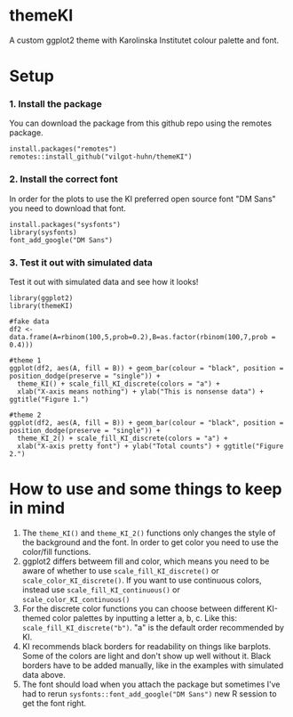 # themeKI
A custom ggplot2 theme with Karolinska Institutet colour palette and font.

# Setup

### 1. Install the package
You can download the package from this github repo using the remotes package.

```
install.packages("remotes")
remotes::install_github("vilgot-huhn/themeKI")
```

### 2. Install the correct font
In order for the plots to use the KI preferred open source font "DM Sans" you need to download that font.

```
install.packages("sysfonts")
library(sysfonts)
font_add_google("DM Sans")
```

### 3. Test it out with simulated data
Test it out with simulated data and see how it looks!

```
library(ggplot2)
library(themeKI)

#fake data
df2 <- data.frame(A=rbinom(100,5,prob=0.2),B=as.factor(rbinom(100,7,prob = 0.4)))

#theme 1
ggplot(df2, aes(A, fill = B)) + geom_bar(colour = "black", position = position_dodge(preserve = "single")) +
  theme_KI() + scale_fill_KI_discrete(colors = "a") +
  xlab("X-axis means nothing") + ylab("This is nonsense data") + ggtitle("Figure 1.")

#theme 2  
ggplot(df2, aes(A, fill = B)) + geom_bar(colour = "black", position = position_dodge(preserve = "single")) +
  theme_KI_2() + scale_fill_KI_discrete(colors = "a") +
  xlab("X-axis pretty font") + ylab("Total counts") + ggtitle("Figure 2.")
```

# How to use and some things to keep in mind
1. The `theme_KI()` and `theme_KI_2()` functions only changes the style of the background and the font. In order to get color you need to use the color/fill functions.
2. ggplot2 differs betweem fill and color, which means you need to be aware of whether to use `scale_fill_KI_discrete()` or `scale_color_KI_discrete()`. If you want to use continuous colors, instead use `scale_fill_KI_continuous()` or `scale_color_KI_continuous()`
3. For the discrete color functions you can choose between different KI-themed color palettes by inputting a letter a, b, c. Like this: `scale_fill_KI_discrete("b")`. "a" is the default order recommended by KI.
4. KI recommends black borders for readability on things like barplots. Some of the colors are light and don't show up well without it. Black borders have to be added manually, like in the examples with simulated data above.
5. The font should load when you attach the package but sometimes I've had to rerun `sysfonts::font_add_google("DM Sans")` new R session to get the font right.
